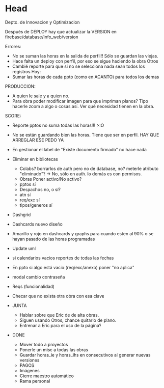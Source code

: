 # Head
Depto. de Innovacion y Optimizacion

Después de DEPLOY hay que actualizar la VERSION en firebase/database/info_web/version
 
 Errores:
   - No se suman las horas en la salida de perfil!! Sólo se guardan las viejas.
   - Hace falta un deploy con perfil, por eso se sigue haciendo la obra Otros
   - Cambié reporte para que si no se selecciona nada sean todos los registros
 Hoy:
  - Sumar las horas de cada ppto (como en ACANTO) para todos los demas

PRODUCCION:
  - A quien le sale y a quien no.
  - Para obra poder modificar imagen para que impriman planos? Tipo hacerle zoom a algo o cosas así. Ver qué necesidad tienen en la obra.

 
SCORE:
  - Reporte pptos no suma todas las horas!!! >:O 
   - No se están guardando bien las horas. Tiene que ser en perfil. HAY QUE ARREGLAR ESE PEDO YA
  - En gestionar el label de "Existe documento firmado" no hace nada
  - Eliminar en bibliotecas
    - Colabs? borrarlos de auth pero no de database, no? meterle atributo "eliminado"? -> No, sólo en auth. lo demás es con permisos.
    - Obras Poner activo/No activo?
    - pptos sí
    - Despachos no, o sí?
    - atn sí
    - req/exc sí
    - tipos/generos sí
  - Dashgrid
  - Dashcards nuevo diseño
  - Amarillo y rojo en dashcards y graphs para cuando esten al 90% o se hayan pasado de las horas programadas
  - Update uml
  - si calendarios vacios reportes de todas las fechas
  - En ppto si algo está vacio (req/exc/anexo) poner "no aplica"
  - modal cambio contraseña
  - Reqs (funcionalidad)
  - Checar que no exista otra obra con esa clave

- JUNTA
  - Hablar sobre que Eric de de alta obras.
  - Siguen usando Otros, chance quitarlo de plano.
  - Entrenar a Eric para el uso de la página?
  
- DONE
  - Mover todo a proyectos
  - Ponerle un misc a todas las obras
  - Guardar horas_ie y horas_ihs en consecutivos al generar nuevas versiones
  - PAGOS
  - Imágenes
  - Cierre maestro automático
  - Rama personal
